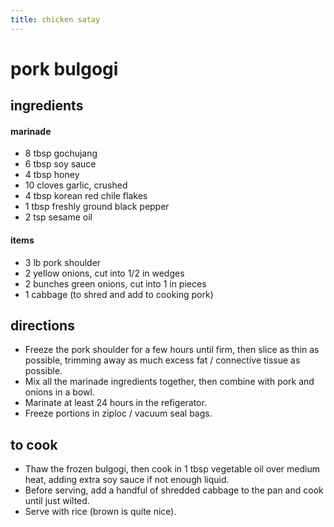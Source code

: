 ```yaml
---
title: chicken satay
---
```

# pork bulgogi
## ingredients

#### marinade
- 8 tbsp gochujang
- 6 tbsp soy sauce
- 4 tbsp honey
- 10 cloves garlic, crushed
- 4 tbsp korean red chile flakes
- 1 tbsp freshly ground black pepper
- 2 tsp sesame oil

#### items
- 3 lb pork shoulder
- 2 yellow onions, cut into 1/2 in wedges
- 2 bunches green onions, cut into 1 in pieces
- 1 cabbage (to shred and add to cooking pork)

## directions
- Freeze the pork shoulder for a few hours until firm, then slice as thin as
  possible, trimming away as much excess fat / connective tissue as possible.
- Mix all the marinade ingredients together, then combine with pork and onions
  in a bowl.
- Marinate at least 24 hours in the refigerator.
- Freeze portions in ziploc / vacuum seal bags.

## to cook
- Thaw the frozen bulgogi, then cook in 1 tbsp vegetable oil over medium heat,
  adding extra soy sauce if not enough liquid.
- Before serving, add a handful of shredded cabbage to the pan and cook until
  just wilted.
- Serve with rice (brown is quite nice).
